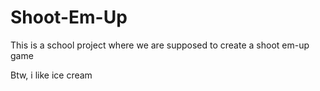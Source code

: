 # Shoot-Em-Up
This is a school project where we are supposed to create a shoot em-up game

Btw, i like ice cream
